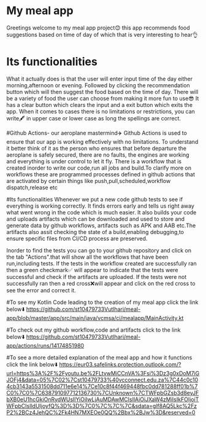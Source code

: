 
# My meal app
Greetings welcome to my meal app project😊 this app recommends food suggestions based on time of day of which that is very interesting to hear👌

# Its functionalities
What it actually does is that the user will enter input time of the day either morning,afternoon or evening.
Followed by clicking the recommendation button which will then suggest the food based on the time of day.
There will be a variety of food the user can choose from making it more fun to use😎
It has a clear button which clears the input and a exit button which exits the app.
When it comes to cases there is no limitations or restrictions, you can write🖋️ in upper case or lower case as long the spellings are correct.

#Github Actions- our aeroplane mastermind✈️
Github Actions is used to ensure that our app is working effectively with no limitations.
To understand it better think of it as the person who ensures that before departure the aeroplane is safely secured, there are no faults, the engines are working and everything is under control to let it fly.
There is a workflow that is created inorder to write our code,run all jobs and build.To clarify more on workflows these are programmed processes defined in github actions that are activated by certain things like push,pull,scheduled,workflow dispatch,release etc

#Its functionalities
Whenever we put a new code github tests to see if everything is working correctly.
It finds errors early and tells us right away what went wrong in the code which is much easier.
It also builds your code and uploads artifacts which can be downloaded and used to store and generate data by github workflows, artifacts such as APK and AAB etc.The artifacts also assit checking the state of a build,enabling debugging,to ensure specific files from CI/CD process are preserved.

Inorder to find the tests you can go to your github repository and click on the tab "Actions".that will show all the workflows that have been run,including tests.
If the tests in the workflow created are successfully ran then a green checkmark✅ will appear to indicate that the tests were successful and check if the artifacts are uploaded.
If the tests were not successfully ran then a red cross❌will appear and click on the red cross to see the error and correct it.


#To see my Kotlin Code leading to the creation of my meal app click the link below⬇️
https://github.com/st10479733Vutlhari/meal-app/blob/master/app/src/main/java/vcmsa/ci/mealapp/MainActivity.kt


#To check out my github workflow,code and artifacts click to the link below⬇️
https://github.com/st10479733Vutlhari/meal-app/actions/runs/14174851980


#To see a more detailed explanation of the meal app and how it functions click the link below⬇️
https://eur03.safelinks.protection.outlook.com/?url=https%3A%2F%2Fyoutu.be%2FLtvwMiCCnVA%3Fsi%3Dz3g0xDoM7iGJOFj4&data=05%7C02%7Cst10479733%40vcconnect.edu.za%7C44c0c104cb3143a5531508dd711e6e14%7Ce10c8f44f469448fbc0dd781288ff01b%7C0%7C0%7C638791097712136730%7CUnknown%7CTWFpbGZsb3d8eyJFbXB0eU1hcGkiOnRydWUsIlYiOiIwLjAuMDAwMCIsIlAiOiJXaW4zMiIsIkFOIjoiTWFpbCIsIldUIjoyfQ%3D%3D%7C0%7C%7C%7C&sdata=glf8AQ5Lkc%2FzP2%2BCz4JehQC%2Fk4HN7MXEOe0QQ%2Bbx%2BJw%3D&reserved=0





